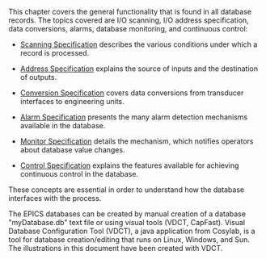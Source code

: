 This chapter covers the general functionality that is found in all
database records.
The topics covered are I/O scanning,
I/O address
specification,
data conversions,
alarms,
database monitoring,
and continuous control:

-  [Scanning Specification](#Scanning_Specification) describes the various conditions under which
   a record is processed.

-  [Address Specification](#Address_Specification) explains the source of inputs and the
   destination of outputs.

-  [Conversion Specification](#Conversion_Specification) covers data conversions from transducer
   interfaces to engineering units.

-  [Alarm Specification](#Alarm_Specification) presents the many alarm detection mechanisms
   available in the database.

-  [Monitor Specification](Monitor_Specification) details the mechanism, which notifies
   operators about database value changes.

-  [Control Specification](#Control_Specification) explains the features available for achieving
   continuous control in the database.

These concepts are essential in order to understand how
the database interfaces with the process.

The EPICS databases can be created by manual creation of a database
"myDatabase.db" text file
or using visual tools (VDCT, CapFast).
Visual Database Configuration Tool (VDCT),
a java application from Cosylab,
is a tool for database creation/editing
that runs on Linux, Windows, and Sun.
The illustrations in this document have been created with VDCT.
